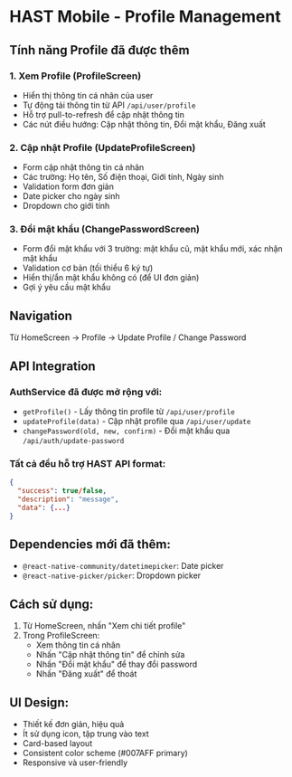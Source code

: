 # HAST Mobile - Profile Management

## Tính năng Profile đã được thêm

### 1. Xem Profile (ProfileScreen)
- Hiển thị thông tin cá nhân của user
- Tự động tải thông tin từ API `/api/user/profile`
- Hỗ trợ pull-to-refresh để cập nhật thông tin
- Các nút điều hướng: Cập nhật thông tin, Đổi mật khẩu, Đăng xuất

### 2. Cập nhật Profile (UpdateProfileScreen)
- Form cập nhật thông tin cá nhân
- Các trường: Họ tên, Số điện thoại, Giới tính, Ngày sinh
- Validation form đơn giản
- Date picker cho ngày sinh
- Dropdown cho giới tính

### 3. Đổi mật khẩu (ChangePasswordScreen)
- Form đổi mật khẩu với 3 trường: mật khẩu cũ, mật khẩu mới, xác nhận mật khẩu
- Validation cơ bản (tối thiểu 6 ký tự)
- Hiển thị/ẩn mật khẩu không có (để UI đơn giản)
- Gợi ý yêu cầu mật khẩu

## Navigation

Từ HomeScreen → Profile → Update Profile / Change Password

## API Integration

### AuthService đã được mở rộng với:
- `getProfile()` - Lấy thông tin profile từ `/api/user/profile`
- `updateProfile(data)` - Cập nhật profile qua `/api/user/update`
- `changePassword(old, new, confirm)` - Đổi mật khẩu qua `/api/auth/update-password`

### Tất cả đều hỗ trợ HAST API format:
```json
{
  "success": true/false,
  "description": "message",
  "data": {...}
}
```

## Dependencies mới đã thêm:
- `@react-native-community/datetimepicker`: Date picker
- `@react-native-picker/picker`: Dropdown picker

## Cách sử dụng:

1. Từ HomeScreen, nhấn "Xem chi tiết profile"
2. Trong ProfileScreen:
   - Xem thông tin cá nhân
   - Nhấn "Cập nhật thông tin" để chỉnh sửa
   - Nhấn "Đổi mật khẩu" để thay đổi password
   - Nhấn "Đăng xuất" để thoát

## UI Design:
- Thiết kế đơn giản, hiệu quả
- Ít sử dụng icon, tập trung vào text
- Card-based layout
- Consistent color scheme (#007AFF primary)
- Responsive và user-friendly 